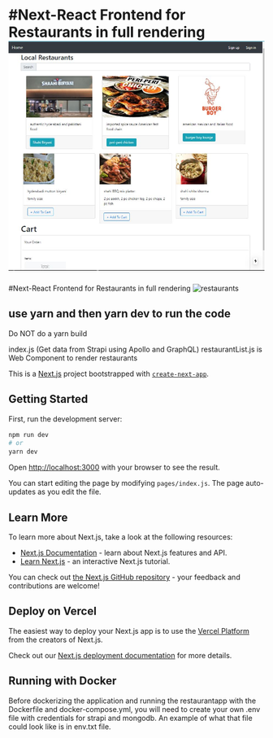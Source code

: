 
#Next-React Frontend for Restaurants in full rendering
<img src = 'frontend rendering.JPG'>
=======
#Next-React Frontend for Restaurants
in full rendering
 ![restaurants](https://github.com/aasmah/Restaurant-frontend-backend/assets/35153854/9afd7cb1-e4a9-4340-803b-3b3df7bea9d3)


## use yarn and then yarn dev to run the code

Do NOT do a yarn build

index.js (Get data from Strapi using Apollo and GraphQL)
restaurantList.js is Web Component to render restaurants

This is a [Next.js](https://nextjs.org/) project bootstrapped with [`create-next-app`](https://github.com/vercel/next.js/tree/canary/packages/create-next-app).

## Getting Started

First, run the development server:

```bash
npm run dev
# or
yarn dev
```

Open [http://localhost:3000](http://localhost:3000) with your browser to see the result.

You can start editing the page by modifying `pages/index.js`. The page auto-updates as you edit the file.

## Learn More

To learn more about Next.js, take a look at the following resources:

- [Next.js Documentation](https://nextjs.org/docs) - learn about Next.js features and API.
- [Learn Next.js](https://nextjs.org/learn) - an interactive Next.js tutorial.

You can check out [the Next.js GitHub repository](https://github.com/vercel/next.js/) - your feedback and contributions are welcome!

## Deploy on Vercel

The easiest way to deploy your Next.js app is to use the [Vercel Platform](https://vercel.com/import?utm_medium=default-template&filter=next.js&utm_source=create-next-app&utm_campaign=create-next-app-readme) from the creators of Next.js.

Check out our [Next.js deployment documentation](https://nextjs.org/docs/deployment) for more details.

## Running with Docker

Before dockerizing the application and running the restaurantapp with the Dockerfile and docker-compose.yml, you will need to create your own .env file with credentials for strapi and mongodb. An example of what that file could look like is in env.txt file.

